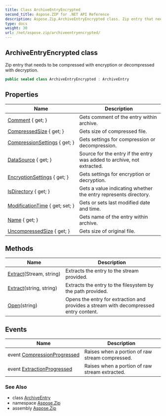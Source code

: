 ```yaml
---
title: Class ArchiveEntryEncrypted
second_title: Aspose.ZIP for .NET API Reference
description: Aspose.Zip.ArchiveEntryEncrypted class. Zip entry that needs to be compressed with encryption or decompressed with decryption
type: docs
weight: 30
url: /net/aspose.zip/archiveentryencrypted/
---
```

## ArchiveEntryEncrypted class

Zip entry that needs to be compressed with encryption or decompressed with decryption.

```csharp
public sealed class ArchiveEntryEncrypted : ArchiveEntry
```

## Properties

| Name | Description |
| --- | --- |
| [Comment](../../aspose.zip/archiveentry/comment/) { get; } | Gets comment of the entry within archive. |
| [CompressedSize](../../aspose.zip/archiveentry/compressedsize/) { get; } | Gets size of compressed file. |
| [CompressionSettings](../../aspose.zip/archiveentry/compressionsettings/) { get; } | Gets settings for compression or decompression. |
| [DataSource](../../aspose.zip/archiveentry/datasource/) { get; } | Source for the entry if the entry was added to archive, not extracted. |
| [EncryptionSettings](../../aspose.zip/archiveentryencrypted/encryptionsettings/) { get; } | Gets settings for encryption or decryption. |
| [IsDirectory](../../aspose.zip/archiveentry/isdirectory/) { get; } | Gets a value indicating whether the entry represents directory. |
| [ModificationTime](../../aspose.zip/archiveentry/modificationtime/) { get; set; } | Gets or sets last modified date and time. |
| [Name](../../aspose.zip/archiveentry/name/) { get; } | Gets name of the entry within archive. |
| [UncompressedSize](../../aspose.zip/archiveentry/uncompressedsize/) { get; } | Gets size of original file. |

## Methods

| Name | Description |
| --- | --- |
| [Extract](../../aspose.zip/archiveentry/extract/)(Stream, string) | Extracts the entry to the stream provided. |
| [Extract](../../aspose.zip/archiveentry/extract/)(string, string) | Extracts the entry to the filesystem by the path provided. |
| [Open](../../aspose.zip/archiveentry/open/)(string) | Opens the entry for extraction and provides a stream with decompressed entry content. |

## Events

| Name | Description |
| --- | --- |
| event [CompressionProgressed](../../aspose.zip/archiveentry/compressionprogressed/) | Raises when a portion of raw stream compressed. |
| event [ExtractionProgressed](../../aspose.zip/archiveentry/extractionprogressed/) | Raises when a portion of raw stream extracted. |

### See Also

* class [ArchiveEntry](../archiveentry/)
* namespace [Aspose.Zip](../../aspose.zip/)
* assembly [Aspose.Zip](../../)


